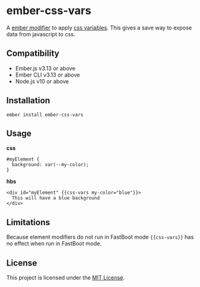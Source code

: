 ember-css-vars
==============================================================================

A [ember modifier](https://emberjs.github.io/rfcs/0373-Element-Modifier-Managers.html) to apply [css variables](https://developer.mozilla.org/en-US/docs/Web/CSS/Using_CSS_variables).
This gives a save way to expose data from javascript to css.


Compatibility
------------------------------------------------------------------------------

* Ember.js v3.13 or above
* Ember CLI v3.13 or above
* Node.js v10 or above


Installation
------------------------------------------------------------------------------

```
ember install ember-css-vars
```


Usage
------------------------------------------------------------------------------

**css**
```
#myElement {
  background: var(--my-color);
}
```

**hbs**
```
<div id="myElement" {{css-vars my-color="blue"}}>
  This will have a blue background
</div>
```

Limitations
------------------------------------------------------------------------------
Because element modifiers do not run in FastBoot mode `{{css-vars}}` has no
effect when run in FastBoot mode.


License
------------------------------------------------------------------------------

This project is licensed under the [MIT License](LICENSE.md).
